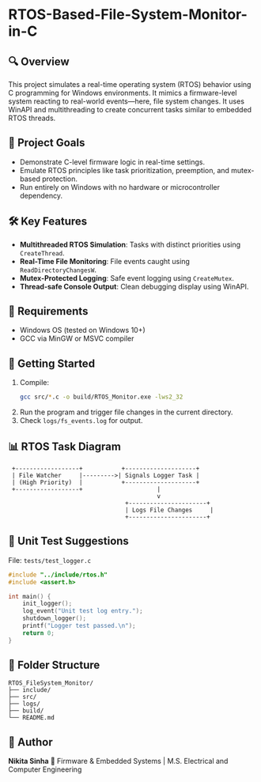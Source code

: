 # RTOS-Based-File-System-Monitor-in-C

## 🔍 Overview
This project simulates a real-time operating system (RTOS) behavior using C programming for Windows environments. It mimics a firmware-level system reacting to real-world events—here, file system changes. It uses WinAPI and multithreading to create concurrent tasks similar to embedded RTOS threads.

## 🎯 Project Goals
- Demonstrate C-level firmware logic in real-time settings.
- Emulate RTOS principles like task prioritization, preemption, and mutex-based protection.
- Run entirely on Windows with no hardware or microcontroller dependency.

## 🛠️ Key Features
- **Multithreaded RTOS Simulation**: Tasks with distinct priorities using `CreateThread`.
- **Real-Time File Monitoring**: File events caught using `ReadDirectoryChangesW`.
- **Mutex-Protected Logging**: Safe event logging using `CreateMutex`.
- **Thread-safe Console Output**: Clean debugging display using WinAPI.

## 💾 Requirements
- Windows OS (tested on Windows 10+)
- GCC via MinGW or MSVC compiler

## 🚀 Getting Started
1. Compile:
   ```bash
   gcc src/*.c -o build/RTOS_Monitor.exe -lws2_32
   ```
2. Run the program and trigger file changes in the current directory.
3. Check `logs/fs_events.log` for output.

## 📊 RTOS Task Diagram
```
 +------------------+           +--------------------+
 | File Watcher     |--------->| Signals Logger Task |
 | (High Priority)  |           +--------------------+
 +------------------+                     |
                                          v
                                 +----------------------+
                                 | Logs File Changes     |
                                 +----------------------+
```

## 🧪 Unit Test Suggestions

File: `tests/test_logger.c`
```c
#include "../include/rtos.h"
#include <assert.h>

int main() {
    init_logger();
    log_event("Unit test log entry.");
    shutdown_logger();
    printf("Logger test passed.\n");
    return 0;
}
```

## 📁 Folder Structure
```
RTOS_FileSystem_Monitor/
├── include/
├── src/
├── logs/
├── build/
└── README.md
```

## 🧠 Author
**Nikita Sinha** 
🔧 Firmware & Embedded Systems | M.S. Electrical and Computer Engineering
